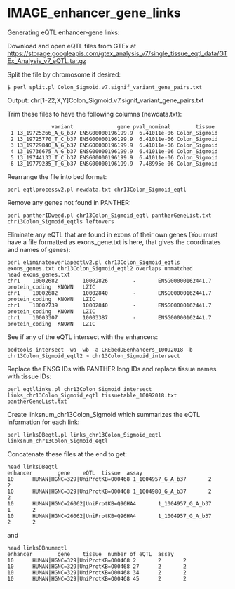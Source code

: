 # IMAGE_enhancer_gene_links

Generating eQTL enhancer-gene links:

Download and open eQTL files from GTEx at https://storage.googleapis.com/gtex_analysis_v7/single_tissue_eqtl_data/GTEx_Analysis_v7_eQTL.tar.gz

Split the file by chromosome if desired:  
```
$ perl split.pl Colon_Sigmoid.v7.signif_variant_gene_pairs.txt
```
Output: chr[1-22,X,Y]Colon_Sigmoid.v7.signif_variant_gene_pairs.txt  

Trim these files to have the following columns (newdata.txt):<br/>
```
              variant              gene pval_nominal        tissue
 1 13_19725266_A_G_b37 ENSG00000196199.9  6.41011e-06 Colon_Sigmoid
 2 13_19725770_T_C_b37 ENSG00000196199.9  6.41011e-06 Colon_Sigmoid
 3 13_19729840_A_G_b37 ENSG00000196199.9  6.41011e-06 Colon_Sigmoid
 4 13_19736675_A_G_b37 ENSG00000196199.9  6.41011e-06 Colon_Sigmoid
 5 13_19744133_T_C_b37 ENSG00000196199.9  6.41011e-06 Colon_Sigmoid
 6 13_19779235_T_G_b37 ENSG00000196199.9  7.48995e-06 Colon_Sigmoid
```
Rearrange the file into bed format:  
```
perl eqtlprocessv2.pl newdata.txt chr13Colon_Sigmoid_eqtl  
```
Remove any genes not found in PANTHER:  
```
perl pantherIDweed.pl chr13Colon_Sigmoid_eqtl pantherGeneList.txt chr13Colon_Sigmoid_eqtls leftovers  
```
Eliminate any eQTL that are found in exons of their own genes (You must have a file formatted as exons_gene.txt is here, that gives the coordinates and names of genes):  
```
perl eliminateoverlapeqtlv2.pl chr13Colon_Sigmoid_eqtls exons_genes.txt chr13Colon_Sigmoid_eqtl2 overlaps unmatched  
head exons_genes.txt  
chr1    10002682        10002826        -       ENSG00000162441.7       protein_coding  KNOWN   LZIC  
chr1    10002682        10002840        -       ENSG00000162441.7       protein_coding  KNOWN   LZIC  
chr1    10002739        10002840        -       ENSG00000162441.7       protein_coding  KNOWN   LZIC  
chr1    10003307        10003387        -       ENSG00000162441.7       protein_coding  KNOWN   LZIC  
```
See if any of the eQTL intersect with the enhancers:  
```
bedtools intersect -wa -wb -a CREbedDBenhancers_10092018 -b chr13Colon_Sigmoid_eqtl2 > chr13Colon_Sigmoid_intersect  
```
Replace the ENSG IDs with PANTHER long IDs and replace tissue names with tissue IDs:  
```
perl eqtllinks.pl chr13Colon_Sigmoid_intersect links_chr13Colon_Sigmoid_eqtl tissuetable_10092018.txt pantherGeneList.txt  
```
Create linksnum_chr13Colon_Sigmoid which summarizes the eQTL information for each link:  
```
perl linksDBeqtl.pl links_chr13Colon_Sigmoid_eqtl linksnum_chr13Colon_Sigmoid_eqtl  
```
Concatenate these files at the end to get:  
```
head linksDBeqtl  
enhancer        gene    eQTL  tissue  assay  
10      HUMAN|HGNC=329|UniProtKB=O00468 1_1004957_G_A_b37       2       2  
10      HUMAN|HGNC=329|UniProtKB=O00468 1_1004980_G_A_b37       2       2  
10      HUMAN|HGNC=26062|UniProtKB=Q96HA4       1_1004957_G_A_b37       1       2  
10      HUMAN|HGNC=26062|UniProtKB=Q96HA4       1_1004957_G_A_b37       2       2  
```
and  
```
head linksDBnumeqtl  
enhancer        gene    tissue  number_of_eQTL  assay  
10      HUMAN|HGNC=329|UniProtKB=O00468 2       2       2  
10      HUMAN|HGNC=329|UniProtKB=O00468 27      2       2  
10      HUMAN|HGNC=329|UniProtKB=O00468 34      2       2  
10      HUMAN|HGNC=329|UniProtKB=O00468 45      2       2  
```
